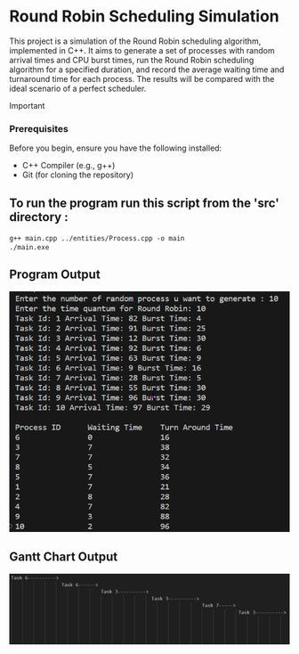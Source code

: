 # Round Robin Scheduling Simulation

This project is a simulation of the Round Robin scheduling algorithm, implemented in C++. It aims to generate a set of processes with random arrival times and CPU burst times, run the Round Robin scheduling algorithm for a specified duration, and record the average waiting time and turnaround time for each process. The results will be compared with the ideal scenario of a perfect scheduler.

> [!IMPORTANT]
>
> ### Prerequisites
>
> Before you begin, ensure you have the following installed:
>
> - C++ Compiler (e.g., g++)
> - Git (for cloning the repository)

## To run the program run this script from the 'src' directory :

```
g++ main.cpp ../entities/Process.cpp -o main
./main.exe
```

## Program Output

![imageOfProgramOutput](./assets//img//output.png)

## Gantt Chart Output

![imageOfTheGanttChart](./assets//img//ganttChart.png)
